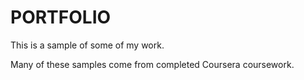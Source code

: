 # PORTFOLIO

This is a sample of some of my work.

Many of these samples come from completed Coursera coursework.
